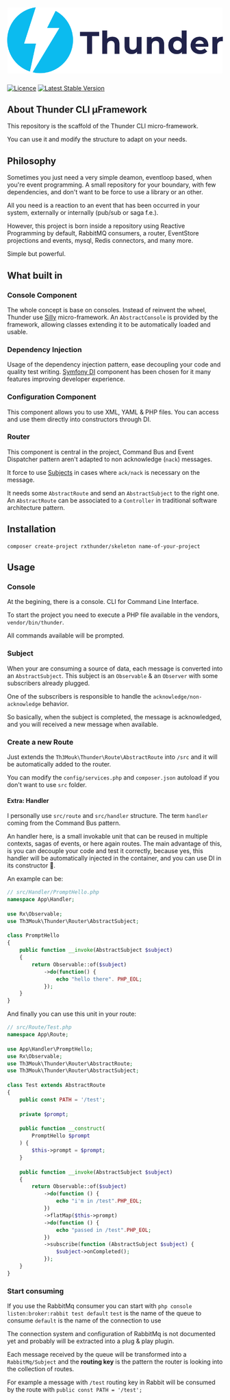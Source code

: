 # ![Thunder logo](https://github.com/RxThunder/Core/raw/master/resources/thunder-logo.svg?sanitize=true)

[![Licence](https://poser.pugx.org/rxthunder/core/license)](https://packagist.org/packages/RxThunder/core)
[![Latest Stable Version](https://poser.pugx.org/rxthunder/core/v/stable)](https://packagist.org/packages/RxThunder/core)

## About Thunder CLI μFramework

This repository is the scaffold of the Thunder CLI micro-framework.

You can use it and modify the structure to adapt on your needs.

## Philosophy

Sometimes you just need a very simple deamon, eventloop based, when you're event programming.
A small repository for your boundary, with few dependencies, and don't want to
be force to use a library or an other.

All you need is a reaction to an event that has been occurred in your system,
externally or internally (pub/sub or saga f.e.).

However, this project is born inside a repository using Reactive Programming
by default, RabbitMQ consumers, a router, EventStore projections and events,
mysql, Redis connectors, and many more.

Simple but powerful.

## What built in

### Console Component

The whole concept is base on consoles.
Instead of reinvent the wheel, Thunder use [Silly](https://github.com/mnapoli/silly)
micro-framework. An `AbstractConsole` is provided by the framework, allowing
classes extending it to be automatically loaded and usable.

### Dependency Injection

Usage of the dependency injection pattern, ease decoupling your code and quality
test writing. [Symfony DI](https://symfony.com/doc/current/components/dependency_injection.html)
component has been chosen for it many features [](https://symfony.com/doc/current/components/dependency_injection.html#learn-more)
improving developer experience.

### Configuration Component

This component allows you to use XML, YAML & PHP files. You can access and use
them directly into constructors through DI.

### Router

This component is central in the project, Command Bus and Event Dispatcher
pattern aren't adapted to non acknowledge (`nack`) messages.

It force to use [Subjects](http://reactivex.io/documentation/subject.html) in cases
where `ack/nack` is necessary on the message.

It needs some `AbstractRoute` and send an `AbstractSubject` to the right one.
An `AbstractRoute` can be associated to a `Controller` in traditional software
architecture pattern.

## Installation

`composer create-project rxthunder/skeleton name-of-your-project`

## Usage

### Console

At the begining, there is a console.
CLI for Command Line Interface.

To start the project you need to execute a PHP file available in the vendors, `vendor/bin/thunder`.

All commands available will be prompted.

### Subject

When your are consuming a source of data, each message is converted into an
`AbstractSubject`. This subject is an `Observable` & an `Observer` with some
subscribers already plugged.

One of the subscribers is responsible to handle the `acknowledge/non-acknowledge` behavior.

So basically, when the subject is completed, the message is acknowledged, and
you will received a new message when available.

### Create a new Route

Just extends the `Th3Mouk\Thunder\Route\AbstractRoute` into `/src` and it will
be automatically added to the router.

You can modify the `config/services.php` and `composer.json` autoload if you
don't want to use `src` folder.

#### Extra: Handler

I personally use `src/route` and `src/handler` structure.
The term `handler` coming from the Command Bus pattern.

An handler here, is a small invokable unit that can be reused in multiple
contexts, sagas of events, or here again routes.
The main advantage of this, is you can decouple your code and test it correctly,
because yes, this handler will be automatically injected in the container,
and you can use DI in its constructor :tada:.

An example can be:

```php
// src/Handler/PromptHello.php
namespace App\Handler;

use Rx\Observable;
use Th3Mouk\Thunder\Router\AbstractSubject;

class PromptHello
{
    public function __invoke(AbstractSubject $subject)
    {
        return Observable::of($subject)
            ->do(function() {
                echo "hello there". PHP_EOL;
            });
    }
}
```

And finally you can use this unit in your route:

```php
// src/Route/Test.php
namespace App\Route;

use App\Handler\PromptHello;
use Rx\Observable;
use Th3Mouk\Thunder\Router\AbstractRoute;
use Th3Mouk\Thunder\Router\AbstractSubject;

class Test extends AbstractRoute
{
    public const PATH = '/test';

    private $prompt;

    public function __construct(
        PromptHello $prompt
    ) {
        $this->prompt = $prompt;
    }

    public function __invoke(AbstractSubject $subject)
    {
        return Observable::of($subject)
            ->do(function () {
                echo "i'm in /test".PHP_EOL;
            })
            ->flatMap($this->prompt)
            ->do(function () {
                echo "passed in /test".PHP_EOL;
            })
            ->subscribe(function (AbstractSubject $subject) {
                $subject->onCompleted();
            });
    }
}
```

### Start consuming

If you use the RabbitMq consumer you can start with `php console listen:broker:rabbit test default`
`test` is the name of the queue to consume
`default` is the name of the connection to use

The connection system and configuration of RabbitMq is not documented yet and
probably will be extracted into a plug & play plugin.

Each message received by the queue will be transformed into a `RabbitMq/Subject`
and the **routing key** is the pattern the router is looking into the collection
of routes.

For example a message with `/test` routing key in Rabbit will be consumed by
the route with `public const PATH = '/test';`
